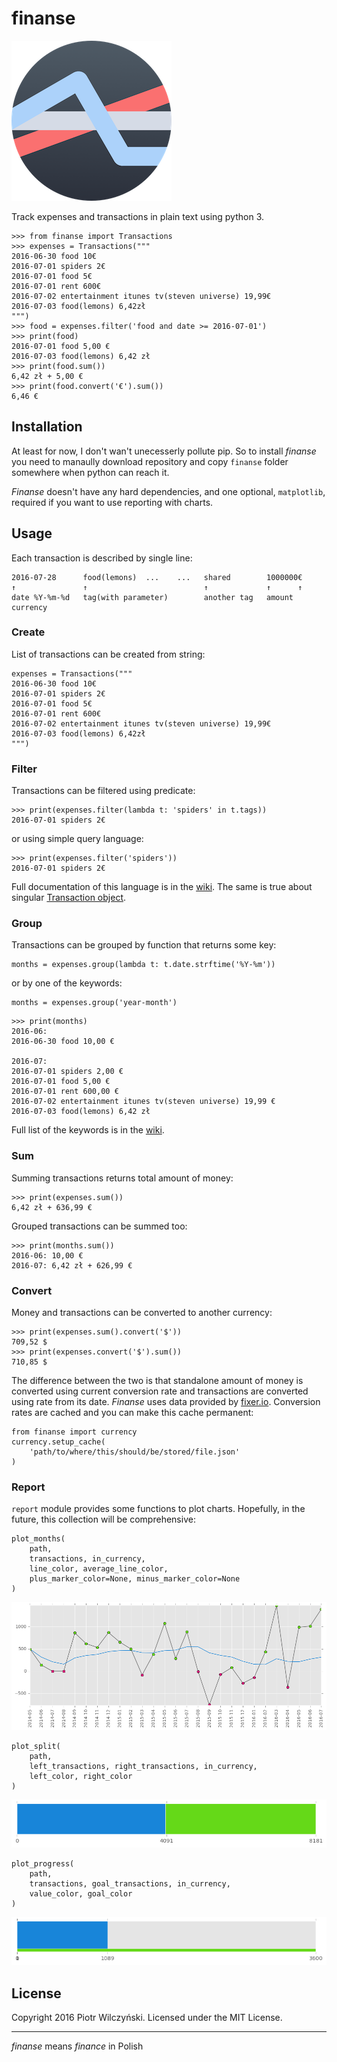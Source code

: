 # finanse

![](icon.png)

Track expenses and transactions in plain text using python 3.

```
>>> from finanse import Transactions
>>> expenses = Transactions("""
2016-06-30 food 10€
2016-07-01 spiders 2€
2016-07-01 food 5€
2016-07-01 rent 600€
2016-07-02 entertainment itunes tv(steven universe) 19,99€
2016-07-03 food(lemons) 6,42zł
""")
>>> food = expenses.filter('food and date >= 2016-07-01')
>>> print(food)
2016-07-01 food 5,00 €
2016-07-03 food(lemons) 6,42 zł
>>> print(food.sum())
6,42 zł + 5,00 €
>>> print(food.convert('€').sum())
6,46 €
```

## Installation

At least for now, I don't wan't unecesserly pollute pip. So to install *finanse* you need to manaully download repository and copy `finanse` folder somewhere when python can reach it.

*Finanse* doesn't have any hard dependencies, and one optional, `matplotlib`, required if you want to use reporting with charts. 

## Usage

Each transaction is described by single line:

```
2016-07-28      food(lemons)  ...    ...   shared        1000000€
↑               ↑                          ↑             ↑      ↑
date %Y-%m-%d   tag(with parameter)        another tag   amount currency
```

### Create

List of transactions can be created from string:

```
expenses = Transactions("""
2016-06-30 food 10€
2016-07-01 spiders 2€
2016-07-01 food 5€
2016-07-01 rent 600€
2016-07-02 entertainment itunes tv(steven universe) 19,99€
2016-07-03 food(lemons) 6,42zł
""")
```


### Filter

Transactions can be filtered using predicate:
```
>>> print(expenses.filter(lambda t: 'spiders' in t.tags))
2016-07-01 spiders 2€
```

or using simple query language:

```
>>> print(expenses.filter('spiders'))
2016-07-01 spiders 2€
```

Full documentation of this language is in the [wiki](https://github.com/bevesce/finanse/wiki/filter%20query). The same is true about singular [Transaction object](https://github.com/bevesce/finanse/wiki/Transaction).

### Group

Transactions can be grouped by function that returns some key:

```
months = expenses.group(lambda t: t.date.strftime('%Y-%m'))
```

or by one of the keywords:

```
months = expenses.group('year-month')
```

```
>>> print(months)
2016-06:
2016-06-30 food 10,00 €

2016-07:
2016-07-01 spiders 2,00 €
2016-07-01 food 5,00 €
2016-07-01 rent 600,00 €
2016-07-02 entertainment itunes tv(steven universe) 19,99 €
2016-07-03 food(lemons) 6,42 zł
```

Full list of the keywords is in the [wiki](https://github.com/bevesce/finanse/wiki/group%20keywords).

### Sum

Summing transactions returns total amount of money:

```
>>> print(expenses.sum())
6,42 zł + 636,99 €
```

Grouped transactions can be summed too:

```
>>> print(months.sum())
2016-06: 10,00 €
2016-07: 6,42 zł + 626,99 €
```

### Convert

Money and transactions can be converted to another currency:

```
>>> print(expenses.sum().convert('$'))
709,52 $
>>> print(expenses.convert('$').sum())
710,85 $
```

The difference between the two is that standalone amount of money is converted using current conversion rate and transactions are converted using rate from its date. *Finanse* uses data provided by [fixer.io](http://fixer.io). Conversion rates are cached and you can make this cache permanent:

```
from finanse import currency
currency.setup_cache(
    'path/to/where/this/should/be/stored/file.json'
)
```

### Report

`report` module provides some functions to plot charts. Hopefully, in the future, this collection will be comprehensive:

```
plot_months(
    path,
    transactions, in_currency,
    line_color, average_line_color,
    plus_marker_color=None, minus_marker_color=None
)
```

![months chart](screenshots/months.png)

```
plot_split(
    path,
    left_transactions, right_transactions, in_currency,
    left_color, right_color
)
```

![split chart](screenshots/split.png)

```
plot_progress(
    path,
    transactions, goal_transactions, in_currency,
    value_color, goal_color
)
```

![progress chart](screenshots/progress.png)

## License

Copyright 2016 Piotr Wilczyński. Licensed under the MIT License.


---

*finanse* means *finance* in Polish
